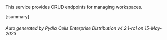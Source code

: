 






This service provides CRUD endpoints for managing workspaces.

[:summary]

###### Auto generated by Pydio Cells Enterprise Distribution v4.2.1-rc1 on 15-May-2023

